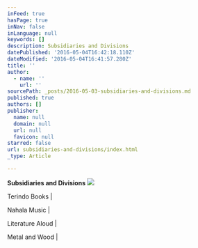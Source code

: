 ```yaml
---
inFeed: true
hasPage: true
inNav: false
inLanguage: null
keywords: []
description: Subsidiaries and Divisions
datePublished: '2016-05-04T16:42:18.110Z'
dateModified: '2016-05-04T16:41:57.280Z'
title: ''
author:
  - name: ''
    url: ''
sourcePath: _posts/2016-05-03-subsidiaries-and-divisions.md
published: true
authors: []
publisher:
  name: null
  domain: null
  url: null
  favicon: null
starred: false
url: subsidiaries-and-divisions/index.html
_type: Article

---
```

**Subsidiaries and Divisions**
![](https://s3-us-west-2.amazonaws.com/the-grid-img/p/d4d1d415f749411f5c8c3727a37a101c7256b21a.png)

Terindo Books | 

Nahala Music |

Literature Aloud | 

Metal and Wood |